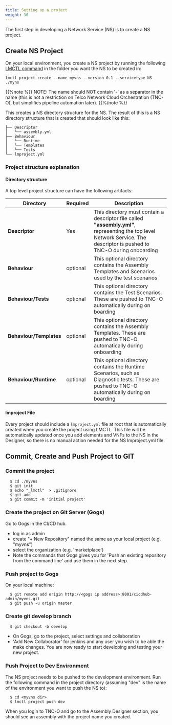```yaml
---
title: Setting up a project
weight: 30
---
```


The first step in developing a Network Service (NS) is to create a NS project.

## Create NS Project

On your local environment, you create a NS project by running the following [LMCTL command](/reference/lmctl) in the folder you want the NS to be created in:

```
lmctl project create --name myvns --version 0.1 --servicetype NS ./myns
```

{{%note %}}
NOTE: The name should NOT contain '-' as a separator in the name (this is not a restriction on Telco Network Cloud Orchestration (TNC-O), but simplifies pipeline automation later).
{{%/note %}}

This creates a NS directory structure for the NS. The result of this is a NS directory structure that is created that should look like this:

```
├── Descriptor
│   └── assembly.yml
├── Behaviour
│   └── Runtime
│   └── Templates
│   └── Tests
└── lmproject.yml
```

### Project structure explanation

#### Directory structure

A top level project structure can have the following artifacts:

| Directory               | Required | Description                                                                                                                                                                    |
| ----------------------- | -------- | ------------------------------------------------------------------------------------------------------------------------------------------------------------------------------ |
| **Descriptor**          | Yes      | This directory must contain a descriptor file called **"assembly.yml"**, representing the top level Network Service. The descriptor is pushed to TNC-O during onboarding |
| **Behaviour**           | optional | This optional directory contains the Assembly Templates and Scenarios used by the test scenarios                                                                               |
| **Behaviour/Tests**     | optional | This optional directory contains the Test Scenarios. These are pushed to TNC-O automatically during on boarding                                                          |
| **Behaviour/Templates** | optional | This optional directory contains the Assembly Templates. These are pushed to TNC-O automatically during onboarding                                                       |
| **Behaviour/Runtime**   | optional | This optional directory contains the Runtime Scenarios, such as Diagnostic tests. These are pushed to TNC-O automatically during on boarding                             |

#### lmproject File

Every project should include a `lmproject.yml` file at root that is automatically created when you create the project using LMCTL. This file will be automatically updated once you add elements and VNFs to the NS in the Designer, so there is no manual action needed for the NS lmproject.yml file.

## Commit, Create and Push Project to GIT

### Commit the project

```
  $ cd ./myvns
  $ git init
  $ echo "_lmctl"  > .gitignore
  $ git add .
  $ git commit -m 'initial project'
```

### Create the project on Git Server (Gogs)

Go to Gogs in the CI/CD hub.

- log in as admin
- create "+ New Repository" named the same as your local project (e.g. "myvns")
- select the organization (e.g. 'marketplace')
- Note the commands that Gogs gives you for 'Push an existing repository from the command line' and use them in the next step.

### Push project to Gogs

On your local machine:

```
  $ git remote add origin http://<gogs ip address>:8001/cicdhub-admin/myvns.git
  $ git push -u origin master
```

### Create git develop branch

```
  $ git checkout -b develop
```

- On Gogs, go to the project, select settings and collaboration
- 'Add New Collaborator' for jenkins and any user you wish to be able the make changes.
  You are now ready to start developing and testing your new project.

### Push Project to Dev Environment

The NS project needs to be pushed to the development environment. Run the following command in the project directory (assuming "dev" is the name of the environment you want to push the NS to):

```
  $ cd <myvns dir>
  $ lmctl project push dev
```

When you login to TNC-O and go to the Assembly Designer section, you should see an assembly with the project name you created.
